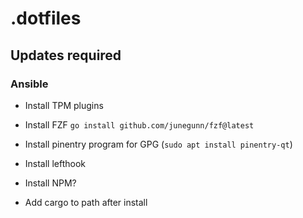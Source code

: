 # .dotfiles

## Updates required

### Ansible

- Install TPM plugins
- Install FZF `go install github.com/junegunn/fzf@latest`
- Install pinentry program for GPG (`sudo apt install pinentry-qt`)
- Install lefthook
- Install NPM?

- Add cargo to path after install
